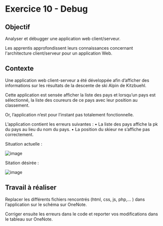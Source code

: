 # Exercice 10 - Debug

## Objectif
Analyser et débugger une application web client/serveur.

Les apprentis approfondissent leurs connaissances concernant l'architecture client/serveur pour un application Web.

## Contexte
Une application web client-serveur a été développée afin d’afficher des informations sur les résultats de la descente de ski Alpin de Kitzbuehl.

Cette application est sensée afficher la liste des pays et lorsqu’un pays est sélectionné, la liste des coureurs de ce pays avec leur position au classement.

Or, l’application n’est pour l’instant pas totalement fonctionnelle.

L’application contient les erreurs suivantes :
	• La liste des pays affiche la pk du pays au lieu du nom du pays.
	• La position du skieur ne s’affiche pas correctement.

Situation actuelle :

![image](https://github.com/emf-info-151/module151/assets/48353440/00820d93-4790-43c6-ae8c-50c9e1fbf6ce)

Sitation désirée : 

![image](https://github.com/emf-info-151/module151/assets/48353440/13db5616-a720-4ef7-a62e-0645ef227a0c)



## Travail à réaliser
Replacer les différents fichiers rencontrés (html, css, js, php,… ) dans l'application sur le schéma sur OneNote.

Corriger ensuite les erreurs dans le code et reporter vos modifications dans le tableau sur OneNote.
